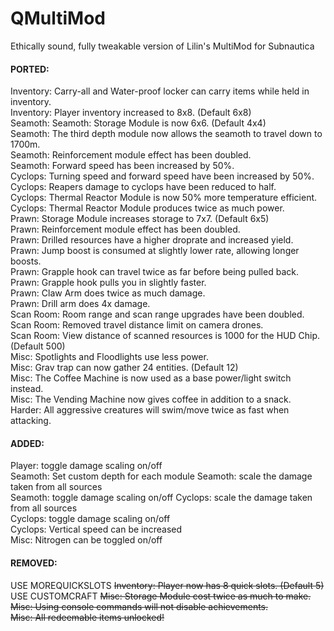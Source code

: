 # QMultiMod
Ethically sound, fully tweakable version of Lilin's MultiMod for Subnautica


#### PORTED:  
Inventory: Carry-all and Water-proof locker can carry items while held in inventory.  
Inventory: Player inventory increased to 8x8. (Default 6x8)  
Seamoth: Seamoth: Storage Module is now 6x6. (Default 4x4)  
Seamoth: The third depth module now allows the seamoth to travel down to 1700m.  
Seamoth: Reinforcement module effect has been doubled.  
Seamoth: Forward speed has been increased by 50%.  
Cyclops: Turning speed and forward speed have been increased by 50%.  
Cyclops: Reapers damage to cyclops have been reduced to half.  
Cyclops: Thermal Reactor Module is now 50% more temperature efficient.  
Cyclops: Thermal Reactor Module produces twice as much power.  
Prawn: Storage Module increases storage to 7x7. (Default 6x5)  
Prawn: Reinforcement module effect has been doubled.  
Prawn: Drilled resources have a higher droprate and increased yield.  
Prawn: Jump boost is consumed at slightly lower rate, allowing longer boosts.  
Prawn: Grapple hook can travel twice as far before being pulled back.  
Prawn: Grapple hook pulls you in slightly faster.  
Prawn: Claw Arm does twice as much damage.  
Prawn: Drill arm does 4x damage.  
Scan Room: Room range and scan range upgrades have been doubled.  
Scan Room: Removed travel distance limit on camera drones.  
Scan Room: View distance of scanned resources is 1000 for the HUD Chip. (Default 500)  
Misc: Spotlights and Floodlights use less power.  
Misc: Grav trap can now gather 24 entities. (Default 12)  
Misc: The Coffee Machine is now used as a base power/light switch instead.  
Misc: The Vending Machine now gives coffee in addition to a snack.  
Harder: All aggressive creatures will swim/move twice as fast when attacking.  


#### ADDED:  
Player: toggle damage scaling on/off  
Seamoth: Set custom depth for each module
Seamoth: scale the damage taken from all sources  
Seamoth: toggle damage scaling on/off 
Cyclops: scale the damage taken from all sources  
Cyclops: toggle damage scaling on/off  
Cyclops: Vertical speed can be increased  
Misc: Nitrogen can be toggled on/off  


#### REMOVED:  
USE MOREQUICKSLOTS ~~Inventory: Player now has 8 quick slots. (Default 5)~~  
USE CUSTOMCRAFT ~~Misc: Storage Module cost twice as much to make.~~  
~~Misc: Using console commands will not disable achievements.~~  
~~Misc: All redeemable items unlocked!~~
